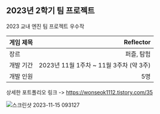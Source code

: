 ## 2023년 2학기 팀 프로젝트
2023 교내 엔진 팀 프로젝트 우수작 <br>

| 게임 제목  | Reflector |
| ------------- | -------------: |
| 장르  | 퍼즐, 탐험  |
| 개발 기간  | 2023년 11월 1주차 ~ 11월 3주차 (약 3주)  |
| 개발 인원  | 5명  |

상세한 포트폴리오 링크 -> https://wonseok1112.tistory.com/35

![스크린샷 2023-11-15 093127](https://github.com/chwfi/Whale_Game/assets/98933635/9122b63a-64fb-47a8-b746-3103b2e5fddf)
